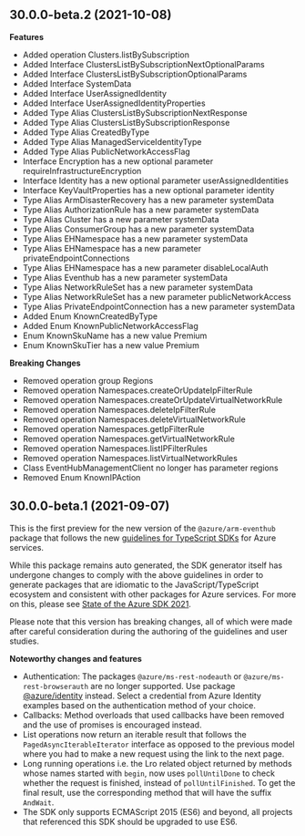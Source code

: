 ## 30.0.0-beta.2 (2021-10-08)
    
**Features**

  - Added operation Clusters.listBySubscription
  - Added Interface ClustersListBySubscriptionNextOptionalParams
  - Added Interface ClustersListBySubscriptionOptionalParams
  - Added Interface SystemData
  - Added Interface UserAssignedIdentity
  - Added Interface UserAssignedIdentityProperties
  - Added Type Alias ClustersListBySubscriptionNextResponse
  - Added Type Alias ClustersListBySubscriptionResponse
  - Added Type Alias CreatedByType
  - Added Type Alias ManagedServiceIdentityType
  - Added Type Alias PublicNetworkAccessFlag
  - Interface Encryption has a new optional parameter requireInfrastructureEncryption
  - Interface Identity has a new optional parameter userAssignedIdentities
  - Interface KeyVaultProperties has a new optional parameter identity
  - Type Alias ArmDisasterRecovery has a new parameter systemData
  - Type Alias AuthorizationRule has a new parameter systemData
  - Type Alias Cluster has a new parameter systemData
  - Type Alias ConsumerGroup has a new parameter systemData
  - Type Alias EHNamespace has a new parameter systemData
  - Type Alias EHNamespace has a new parameter privateEndpointConnections
  - Type Alias EHNamespace has a new parameter disableLocalAuth
  - Type Alias Eventhub has a new parameter systemData
  - Type Alias NetworkRuleSet has a new parameter systemData
  - Type Alias NetworkRuleSet has a new parameter publicNetworkAccess
  - Type Alias PrivateEndpointConnection has a new parameter systemData
  - Added Enum KnownCreatedByType
  - Added Enum KnownPublicNetworkAccessFlag
  - Enum KnownSkuName has a new value Premium
  - Enum KnownSkuTier has a new value Premium

**Breaking Changes**

  - Removed operation group Regions
  - Removed operation Namespaces.createOrUpdateIpFilterRule
  - Removed operation Namespaces.createOrUpdateVirtualNetworkRule
  - Removed operation Namespaces.deleteIpFilterRule
  - Removed operation Namespaces.deleteVirtualNetworkRule
  - Removed operation Namespaces.getIpFilterRule
  - Removed operation Namespaces.getVirtualNetworkRule
  - Removed operation Namespaces.listIPFilterRules
  - Removed operation Namespaces.listVirtualNetworkRules
  - Class EventHubManagementClient no longer has parameter regions
  - Removed Enum KnownIPAction
    
## 30.0.0-beta.1 (2021-09-07)

This is the first preview for the new version of the `@azure/arm-eventhub` package that follows the new [guidelines for TypeScript SDKs](https://azure.github.io/azure-sdk/typescript_introduction.html) for Azure services.

While this package remains auto generated, the SDK generator itself has undergone changes to comply with the above guidelines in order to generate packages that are idiomatic to the JavaScript/TypeScript ecosystem and consistent with other packages for Azure services. For more on this, please see [State of the Azure SDK 2021](https://devblogs.microsoft.com/azure-sdk/state-of-the-azure-sdk-2021/).

Please note that this version has breaking changes, all of which were made after careful consideration during the authoring of the guidelines and user studies.

**Noteworthy changes and features**
- Authentication: The packages `@azure/ms-rest-nodeauth` or `@azure/ms-rest-browserauth` are no longer supported. Use package [@azure/identity](https://www.npmjs.com/package/@azure/identity) instead. Select a credential from Azure Identity examples based on the authentication method of your choice.
- Callbacks: Method overloads that used callbacks have been removed and the use of promises is encouraged instead.
- List operations now return an iterable result that follows the `PagedAsyncIterableIterator` interface as opposed to the previous model where you had to make a new request using the link to the next page.
- Long running operations i.e. the Lro related object returned by methods whose names started with `begin`, now uses `pollUntilDone` to check whether the request is finished, instead of `pollUntilFinished`. To get the final result, use the corresponding method that will have the suffix `AndWait`.
- The SDK only supports ECMAScript 2015 (ES6) and beyond, all projects that referenced this SDK should be upgraded to use ES6.
